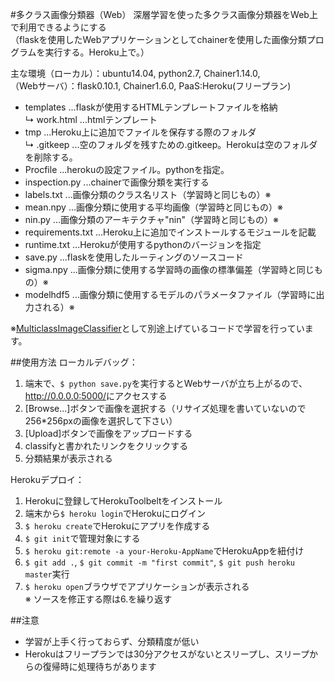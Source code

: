 #多クラス画像分類器（Web）
深層学習を使った多クラス画像分類器をWeb上で利用できるようにする  
（flaskを使用したWebアプリケーションとしてchainerを使用した画像分類プログラムを実行する。Heroku上で。）  
  
主な環境（ローカル）：ubuntu14.04, python2.7, Chainer1.14.0,  
		（Webサーバ）：flask0.10.1, Chainer1.6.0, PaaS:Heroku(フリープラン)  


* templates			...flaskが使用するHTMLテンプレートファイルを格納  
	↳	work.html		...htmlテンプレート  
* tmp				...Heroku上に追加でファイルを保存する際のフォルダ  
	↳	.gitkeep		...空のフォルダを残すための.gitkeep。Herokuは空のフォルダを削除する。  
* Procfile			...herokuの設定ファイル。pythonを指定。  
* inspection.py			...chainerで画像分類を実行する  
* labels.txt			...画像分類のクラス名リスト（学習時と同じもの）※  
* mean.npy			...画像分類に使用する平均画像（学習時と同じもの）※  
* nin.py			...画像分類のアーキテクチャ"nin"（学習時と同じもの）※  
* requirements.txt		...Heroku上に追加でインストールするモジュールを記載  
* runtime.txt			...Herokuが使用するpythonのバージョンを指定  
* save.py			...flaskを使用したルーティングのソースコード  
* sigma.npy			...画像分類に使用する学習時の画像の標準偏差（学習時と同じもの）※  
* modelhdf5			...画像分類に使用するモデルのパラメータファイル（学習時に出力される）※  
  
※[MulticlassImageClassifier](https://github.com/deveT50/MulticlassImageClassifier, "多クラス画像分類器")として別途上げているコードで学習を行っています。
  
  
##使用方法
ローカルデバッグ：  
1. 端末で、`$ python save.py`を実行するとWebサーバが立ち上がるので、<http://0.0.0.0:5000/>にアクセスする  
2. [Browse...]ボタンで画像を選択する（リサイズ処理を書いていないので256*256pxの画像を選択して下さい）  
3. [Upload]ボタンで画像をアップロードする  
4. classifyと書かれたリンクをクリックする  
5. 分類結果が表示される  
  
Herokuデプロイ：  
1. Herokuに登録してHerokuToolbeltをインストール  
2. 端末から`$ heroku login`でHerokuにログイン  
3. `$ heroku create`でHerokuにアプリを作成する  
4. `$ git init`で管理対象にする  
5. `$ heroku git:remote -a your-Heroku-AppName`でHerokuAppを紐付け  
6. `$ git add .`, `$ git commit -m "first commit"`, `$ git push heroku master`実行  
7. `$ heroku open`ブラウザでアプリケーションが表示される  
※ ソースを修正する際は6.を繰り返す  
  
##注意
* 学習が上手く行っておらず、分類精度が低い
* Herokuはフリープランでは30分アクセスがないとスリープし、スリープからの復帰時に処理待ちがあります

